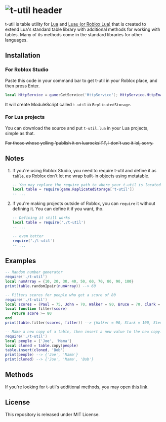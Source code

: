 ⠀
# ![t-util header](https://user-images.githubusercontent.com/35314624/134764530-afd76999-c665-4d1c-a86d-16d1394dbabd.png)

t-util is table utility for [Lua](https://lua.org) and [Luau (or Roblox Lua)](https://luau-lang.org) that is created to extend Lua's standard table library with additional methods for working with tables. Many of its methods come in the standard libraries for other languages.

## Installation
### For Roblox Studio
Paste this code in your command bar to get t-util in your Roblox place, and then press Enter.
```lua
local HttpService = game:GetService('HttpService'); HttpService.HttpEnabled = true; local source = HttpService:GetAsync('https://raw.githubusercontent.com/Loominagit/t-util/main/t-util.lua'); local script = Instance.new('ModuleScript'); script.Name = 't-util'; script.Source = source; script.Parent = game:GetService('ReplicatedStorage');
```
It will create ModuleScript called `t-util` in `ReplicatedStorage`.
### For Lua projects
You can download the source and put `t-util.lua` in your Lua projects, simple as that.

~~For those whose yelling 'publish it on luarocks!!1!', I don't use it lol, sorry.~~

## Notes
1. If you're using Roblox Studio, you need to require t-util and define it as `table`, as Roblox don't let me wrap built-in objects using metatable.
   ```lua
   -- You may replace the require path to where your t-util is located.
   local table = require(game.ReplicatedStorage['t-util'])
   -- ...
   ```
2. If you're making projects outside of Roblox, you can `require` it without defining it. You can define it if you want, tho.
   ```lua
   -- Defining it still works
   local table = require('./t-util')
   -- ...
   ```
   
   ```lua
   -- even better
   require('./t-util')
   -- ...
   ```

## Examples
```lua
-- Random number generator
require('./t-util')
local numArray = {10, 20, 30, 40, 50, 60, 70, 80, 90, 100}
print(table.randomIpair(numArray)) --> 60
```
```lua
-- Filters scores for people who get a score of 80
require('./t-util')
local scores = {Paul = 75, John = 70, Walker = 90, Bruce = 70, Clark = 69, Stark = 100, Steve = 85}
local function filter(score)
   return score >= 80
end
print(table.filter(scores, filter)) --> {Walker = 90, Stark = 100, Steve = 85}
```
```lua
-- Make a new copy of a table, then insert a new value to the new copy.
require('./t-util')
local people = {'Joe', 'Mama'}
local cloned = table.copy(people)
table.insert(cloned, 'Bob')
print(people) --> {'Joe', 'Mama'}
print(cloned) --> {'Joe', 'Mama', 'Bob'}
```

## Methods
If you're looking for t-util's additional methods, you may open [this link](https://github.com/Loominagit/t-util/wiki/Methods).

## License
This repository is released under MIT License.
